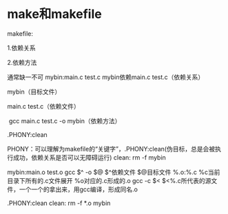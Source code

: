# make和makefile

makefile:

1.依赖关系

2.依赖方法

通常缺一不可
mybin:main.c test.c  mybin依赖main.c test.c（依赖关系）

mybin（目标文件）

main.c test.c（依赖文件）

​	gcc main.c test.c -o mybin（依赖方法）

.PHONY:clean   

PHONY：可以理解为makefile的“关键字”，.PHONY:clean(伪目标，总是会被执行成功，依赖关系是否可以无障碍运行)
clean:
	rm -f mybin



mybin:main.o test.o
	gcc $^ -o $@  $^依赖文件  $@目标文件
%.o:%.c     %c当前目录下所有的.c文件展开  %o对应的.c形成的.o
	gcc -c $<  $<%.c所代表的源文件，一个一个的拿出来，用gcc编译，形成同名.o

.PHONY:clean
clean:
	rm -f *.o mybin
